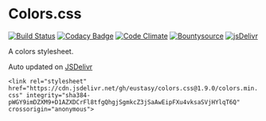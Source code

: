 # Colors.css

[![Build Status](https://travis-ci.org/eustasy/Colors.css.svg?branch=master)](https://travis-ci.org/eustasy/Colors.css)
[![Codacy Badge](https://api.codacy.com/project/badge/Grade/29cee817aa88454996d8863b61d05120)](https://www.codacy.com/app/lewisgoddard/Colors.css?utm_source=github.com&amp;utm_medium=referral&amp;utm_content=eustasy/Colors.css&amp;utm_campaign=Badge_Grade)
[![Code Climate](https://codeclimate.com/github/eustasy/colors.css/badges/gpa.svg)](https://codeclimate.com/github/eustasy/colors.css)
[![Bountysource](https://www.bountysource.com/badge/tracker?tracker_id=4691114)](https://www.bountysource.com/teams/eustasy/issues?tracker_ids=4691114)
[![jsDelivr](https://data.jsdelivr.com/v1/package/gh/eustasy/colors.css/badge?style=rounded)](https://www.jsdelivr.com/package/gh/eustasy/colors.css)

A colors stylesheet.

Auto updated on [JSDelivr](https://www.jsdelivr.com/package/gh/eustasy/colors.css)

`<link rel="stylesheet" href="https://cdn.jsdelivr.net/gh/eustasy/colors.css@1.9.0/colors.min.css" integrity="sha384-pWGY9imDZXM9+D1AZXDCrFl8tfgQhgjSgmkcZ3jSaAwEipFXu4vksaSVjHYlqT6Q" crossorigin="anonymous">`

